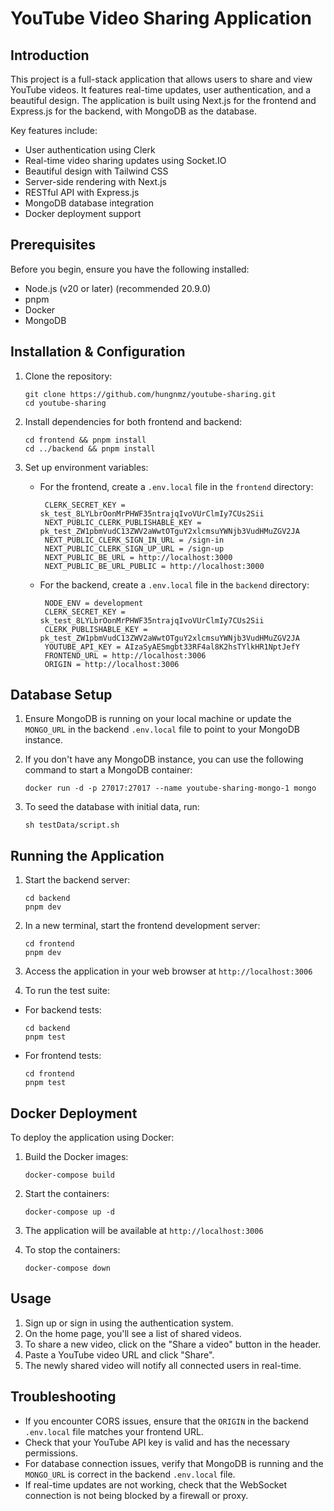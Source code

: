 # YouTube Video Sharing Application

## Introduction

This project is a full-stack application that allows users to share and view YouTube videos. It features real-time updates, user authentication, and a beautiful design. The application is built using Next.js for the frontend and Express.js for the backend, with MongoDB as the database.

Key features include:

- User authentication using Clerk
- Real-time video sharing updates using Socket.IO
- Beautiful design with Tailwind CSS
- Server-side rendering with Next.js
- RESTful API with Express.js
- MongoDB database integration
- Docker deployment support

## Prerequisites

Before you begin, ensure you have the following installed:

- Node.js (v20 or later) (recommended 20.9.0)
- pnpm
- Docker
- MongoDB

## Installation & Configuration

1. Clone the repository:

   ```
   git clone https://github.com/hungnmz/youtube-sharing.git
   cd youtube-sharing
   ```

2. Install dependencies for both frontend and backend:

   ```
   cd frontend && pnpm install
   cd ../backend && pnpm install
   ```

3. Set up environment variables:
   - For the frontend, create a `.env.local` file in the `frontend` directory:
     ```
      CLERK_SECRET_KEY = sk_test_8LYLbrOonMrPHWF35ntrajqIvoVUrClmIy7CUs2Sii
      NEXT_PUBLIC_CLERK_PUBLISHABLE_KEY = pk_test_ZW1pbmVudC13ZWV2aWwtOTguY2xlcmsuYWNjb3VudHMuZGV2JA
      NEXT_PUBLIC_CLERK_SIGN_IN_URL = /sign-in
      NEXT_PUBLIC_CLERK_SIGN_UP_URL = /sign-up
      NEXT_PUBLIC_BE_URL = http://localhost:3000
      NEXT_PUBLIC_BE_URL_PUBLIC = http://localhost:3000
     ```
   - For the backend, create a `.env.local` file in the `backend` directory:
     ```
      NODE_ENV = development
      CLERK_SECRET_KEY = sk_test_8LYLbrOonMrPHWF35ntrajqIvoVUrClmIy7CUs2Sii
      CLERK_PUBLISHABLE_KEY = pk_test_ZW1pbmVudC13ZWV2aWwtOTguY2xlcmsuYWNjb3VudHMuZGV2JA
      YOUTUBE_API_KEY = AIzaSyAESmgbt33RF4al8K2hsTYlkHR1NptJefY
      FRONTEND_URL = http://localhost:3006
      ORIGIN = http://localhost:3006
     ```

## Database Setup

1. Ensure MongoDB is running on your local machine or update the `MONGO_URL` in the backend `.env.local` file to point to your MongoDB instance.

2. If you don't have any MongoDB instance, you can use the following command to start a MongoDB container:

   ```
   docker run -d -p 27017:27017 --name youtube-sharing-mongo-1 mongo
   ```

3. To seed the database with initial data, run:
   ```
   sh testData/script.sh
   ```

## Running the Application

1. Start the backend server:

   ```
   cd backend
   pnpm dev
   ```

2. In a new terminal, start the frontend development server:

   ```
   cd frontend
   pnpm dev
   ```

3. Access the application in your web browser at `http://localhost:3006`

4. To run the test suite:

- For backend tests:
  ```
  cd backend
  pnpm test
  ```
- For frontend tests:
  ```
  cd frontend
  pnpm test
  ```

## Docker Deployment

To deploy the application using Docker:

1. Build the Docker images:

   ```
   docker-compose build
   ```

2. Start the containers:

   ```
   docker-compose up -d
   ```

3. The application will be available at `http://localhost:3006`

4. To stop the containers:

   ```
   docker-compose down
   ```

## Usage

1. Sign up or sign in using the authentication system.
2. On the home page, you'll see a list of shared videos.
3. To share a new video, click on the "Share a video" button in the header.
4. Paste a YouTube video URL and click "Share".
5. The newly shared video will notify all connected users in real-time.

## Troubleshooting

- If you encounter CORS issues, ensure that the `ORIGIN` in the backend `.env.local` file matches your frontend URL.
- Check that your YouTube API key is valid and has the necessary permissions.
- For database connection issues, verify that MongoDB is running and the `MONGO_URL` is correct in the backend `.env.local` file.
- If real-time updates are not working, check that the WebSocket connection is not being blocked by a firewall or proxy.

